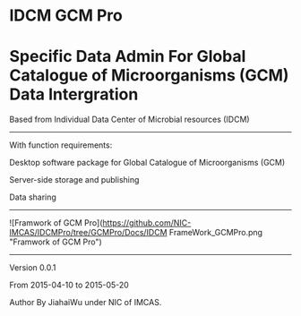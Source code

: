 # IDCM GCM Pro
Specific Data Admin For Global Catalogue of Microorganisms (GCM) Data Intergration
==========================================================
Based from
Individual Data  Center of Microbial resources (IDCM)
***********************************************************
With function requirements:

Desktop software package for Global Catalogue of Microorganisms (GCM)

Server-side storage and publishing 

Data sharing
***********************************************************
![Framwork of GCM Pro](https://github.com/NIC-IMCAS/IDCMPro/tree/GCMPro/Docs/IDCM FrameWork_GCMPro.png "Framwork of GCM Pro")
***********************************************************
Version 0.0.1

From 2015-04-10 to 2015-05-20 

Author By JiahaiWu under NIC of IMCAS.
